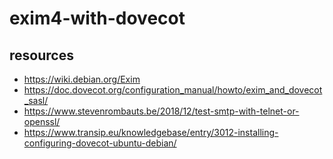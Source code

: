 # exim4-with-dovecot

## resources
* <https://wiki.debian.org/Exim>
* <https://doc.dovecot.org/configuration_manual/howto/exim_and_dovecot_sasl/>
* <https://www.stevenrombauts.be/2018/12/test-smtp-with-telnet-or-openssl/>
* <https://www.transip.eu/knowledgebase/entry/3012-installing-configuring-dovecot-ubuntu-debian/>
